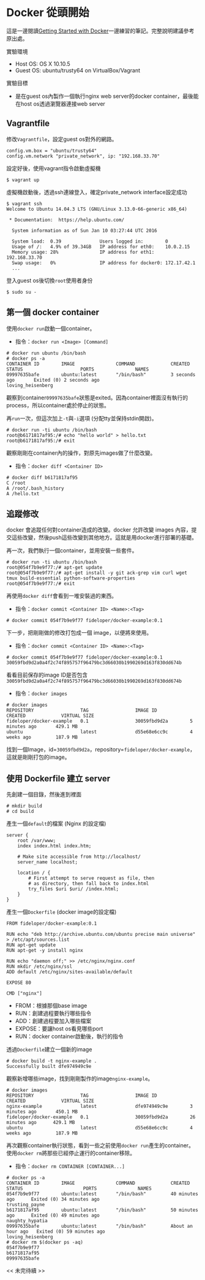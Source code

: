 # Docker 從頭開始

這是一邊閱讀[Getting Started with Docker](https://serversforhackers.com/getting-started-with-docker)一邊練習的筆記。完整說明建議參考原出處。


實驗環境
- Host OS: OS X 10.10.5
- Guest OS: ubuntu/trusty64 on VirtualBox/Vagrant

實驗目標
- 是在guest os內製作一個執行nginx web server的docker container，最後能在host os透過瀏覽器連接web server

## Vagrantfile

修改```Vagrantfile```，設定guest os對外的網路。
```
config.vm.box = "ubuntu/trusty64"
config.vm.network "private_network", ip: "192.168.33.70"
```

設定好後，使用vagrant指令啟動虛擬機
```
$ vagrant up
```

虛擬機啟動後，透過ssh連線登入，確定private_network interface設定成功
```
$ vagrant ssh
Welcome to Ubuntu 14.04.3 LTS (GNU/Linux 3.13.0-66-generic x86_64)

 * Documentation:  https://help.ubuntu.com/

  System information as of Sun Jan 10 03:27:44 UTC 2016

  System load:  0.39              Users logged in:        0
  Usage of /:   4.9% of 39.34GB   IP address for eth0:    10.0.2.15
  Memory usage: 28%               IP address for eth1:    192.168.33.70
  Swap usage:   0%                IP address for docker0: 172.17.42.1
  ...
```

登入guest os後切換```root```使用者身份
```
$ sudo su -
```

## 第一個 docker container

使用```docker run```啟動一個container。
- 指令：```docker run <Image> [Command]```
```
# docker run ubuntu /bin/bash
# docker ps -a
CONTAINER ID        IMAGE               COMMAND             CREATED             STATUS                     PORTS               NAMES
09997635bafe        ubuntu:latest       "/bin/bash"         3 seconds ago       Exited (0) 2 seconds ago                       loving_heisenberg
```

觀察到container```09997635bafe```狀態是exited。因為container裡面沒有執行的process，所以container處於停止的狀態。

再```run```一次，但這次加上```-t```與```-i```選項 (分配tty並保持stdin開啟)。
```
# docker run -ti ubuntu /bin/bash
root@b6171817af95:/# echo "hello world" > hello.txt
root@b6171817af95:/# exit
```

觀察剛剛在container內的操作，對原先images做了什麼改變。
- 指令：```docker diff <Container ID>```
```
# docker diff b6171817af95
C /root
A /root/.bash_history
A /hello.txt
```

## 追蹤修改

docker 會追蹤任何對container造成的改變。docker 允許改變 images 內容，提交這些改變，然後push這些改變到其他地方。這就是用docker進行部署的基礎。

再一次，我們執行一個container，並用安裝一些套件。
```
# docker run -ti ubuntu /bin/bash
root@054f7b9e9f77:/# apt-get update
root@054f7b9e9f77:/# apt-get install -y git ack-grep vim curl wget tmux build-essential python-software-properties
root@054f7b9e9f77:/# exit
```

再使用```docker diff```會看到一堆安裝過的東西。
- 指令：```docker commit <Container ID> <Name>:<Tag>```
```
# docker commit 054f7b9e9f77 fideloper/docker-example:0.1
```

下一步，把剛剛做的修改打包成一個 image，以便將來使用。
- 指令：```docker commit <Container ID> <Name>:<Tag>```
```
# docker commit 054f7b9e9f77 fideloper/docker-example:0.1
30059fbd9d2a0a4f2c74f895757f96479bc3d66030b1990269d163f830dd674b
```

看看目前保存的image ID是否包含```30059fbd9d2a0a4f2c74f895757f96479bc3d66030b1990269d163f830dd674b```
- 指令：```docker images```
```
# docker images
REPOSITORY                 TAG                 IMAGE ID            CREATED             VIRTUAL SIZE
fideloper/docker-example   0.1                 30059fbd9d2a        5 minutes ago       429.1 MB
ubuntu                     latest              d55e68e6cc9c        4 weeks ago         187.9 MB
```

找到一個Image，id=```30059fbd9d2a```，repository=```fideloper/docker-example```，這就是剛剛打包的image。

## 使用 Dockerfile 建立 server

先創建一個目錄，然後進到裡面
```
# mkdir build
# cd build
```

產生一個```default```的檔案 (Nginx 的設定檔)
```
server {
    root /var/www;
    index index.html index.htm;

    # Make site accessible from http://localhost/
    server_name localhost;

    location / {
        # First attempt to serve request as file, then
        # as directory, then fall back to index.html
        try_files $uri $uri/ /index.html;
    }
}
```

產生一個```Dockerfile``` (docker image的設定檔)
```
FROM fideloper/docker-example:0.1

RUN echo "deb http://archive.ubuntu.com/ubuntu precise main universe" > /etc/apt/sources.list
RUN apt-get update
RUN apt-get -y install nginx

RUN echo "daemon off;" >> /etc/nginx/nginx.conf
RUN mkdir /etc/nginx/ssl
ADD default /etc/nginx/sites-available/default

EXPOSE 80

CMD ["nginx"]
```
- FROM：根據那個base image
- RUN：創建過程要執行哪些指令
- ADD：創建過程要加入哪些檔案
- EXPOSE：要讓host os看見哪些port
- RUN：docker container啟動後，執行的指令

透過```Dockerfile```建立一個新的image
```
# docker build -t nginx-example .
Successfully built dfe974949c9e
```

觀察新增哪些image，找到剛剛製作的image```nginx-example```。
```
# docker images
REPOSITORY                 TAG                 IMAGE ID            CREATED             VIRTUAL SIZE
nginx-example              latest              dfe974949c9e        3 minutes ago       450.1 MB
fideloper/docker-example   0.1                 30059fbd9d2a        26 minutes ago      429.1 MB
ubuntu                     latest              d55e68e6cc9c        4 weeks ago         187.9 MB
```

再次觀察container執行狀態，看到一些之前使用```docker run```產生的container。使用```docker rm```將那些已經停止運行的container移除。
- 指令：```docker rm CONTAINER [CONTAINER...]```
```
# docker ps -a
CONTAINER ID        IMAGE               COMMAND             CREATED             STATUS                      PORTS               NAMES
054f7b9e9f77        ubuntu:latest       "/bin/bash"         40 minutes ago      Exited (0) 34 minutes ago                       trusting_payne
b6171817af95        ubuntu:latest       "/bin/bash"         50 minutes ago      Exited (0) 49 minutes ago                       naughty_hypatia
09997635bafe        ubuntu:latest       "/bin/bash"         About an hour ago   Exited (0) 59 minutes ago                       loving_heisenberg
# docker rm $(docker ps -aq)
054f7b9e9f77
b6171817af95
09997635bafe
```

<< 未完待續 >>

